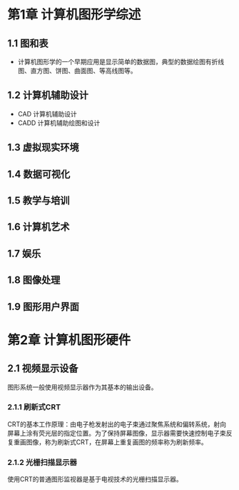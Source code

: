 # 第1章 计算机图形学综述

## 1.1 图和表
- 计算机图形学的一个早期应用是显示简单的数据图，典型的数据绘图有折线图、直方图、饼图、曲面图、等高线图等。
## 1.2 计算机辅助设计
- CAD 计算机辅助设计
- CADD 计算机辅助绘图和设计
## 1.3 虚拟现实环境
## 1.4 数据可视化

## 1.5 教学与培训

## 1.6 计算机艺术

## 1.7 娱乐

## 1.8 图像处理

## 1.9 图形用户界面



# 第2章 计算机图形硬件

## 2.1 视频显示设备

图形系统一般使用视频显示器作为其基本的输出设备。

### 2.1.1 刷新式CRT

CRT的基本工作原理：由电子枪发射出的电子束通过聚焦系统和偏转系统，射向屏幕上涂有荧光层的指定位置。为了保持屏幕图像，显示器需要快速控制电子束反复重画图像，称为刷新式CRT，在屏幕上重复画图的频率称为刷新频率。

### 2.1.2 光栅扫描显示器

使用CRT的普通图形监视器是基于电视技术的光栅扫描显示器。
